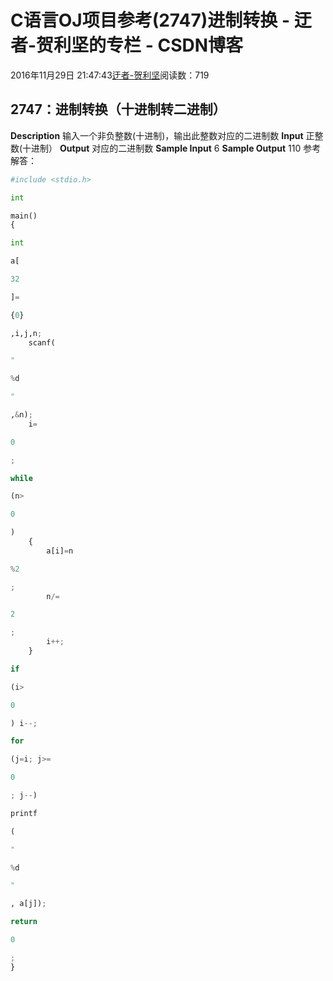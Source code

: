 
# C语言OJ项目参考(2747)进制转换 - 迂者-贺利坚的专栏 - CSDN博客

2016年11月29日 21:47:43[迂者-贺利坚](https://me.csdn.net/sxhelijian)阅读数：719



## 2747：进制转换（十进制转二进制）
**Description**
输入一个非负整数(十进制)，输出此整数对应的二进制数
**Input**
正整数(十进制）
**Output**
对应的二进制数
**Sample Input**
6
**Sample Output**
110
参考解答：
```python
#include <stdio.h>
```
```python
int
```
```python
main()
{
```
```python
int
```
```python
a[
```
```python
32
```
```python
]=
```
```python
{0}
```
```python
,i,j,n;
    scanf(
```
```python
"
```
```python
%d
```
```python
"
```
```python
,&n);
    i=
```
```python
0
```
```python
;
```
```python
while
```
```python
(n>
```
```python
0
```
```python
)
    {
        a[i]=n
```
```python
%2
```
```python
;
        n/=
```
```python
2
```
```python
;
        i++;
    }
```
```python
if
```
```python
(i>
```
```python
0
```
```python
) i--;
```
```python
for
```
```python
(j=i; j>=
```
```python
0
```
```python
; j--)
```
```python
printf
```
```python
(
```
```python
"
```
```python
%d
```
```python
"
```
```python
, a[j]);
```
```python
return
```
```python
0
```
```python
;
}
```

